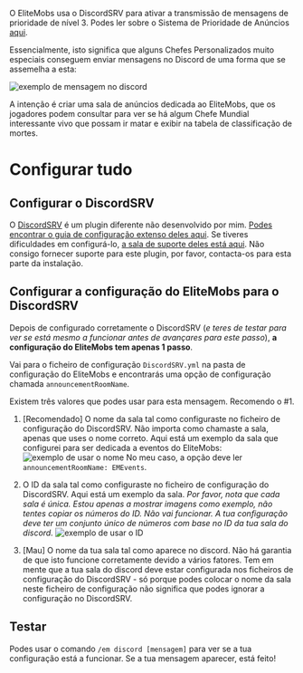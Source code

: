 O EliteMobs usa o DiscordSRV para ativar a transmissão de mensagens de prioridade de nível 3. Podes ler sobre o Sistema
de Prioridade de Anúncios [aqui]($language$/elitemobs/announcement_priority_system.md).

Essencialmente, isto significa que alguns Chefes Personalizados muito especiais conseguem enviar mensagens no Discord de
uma forma que se assemelha a esta:

![exemplo de mensagem no discord](https://i.imgur.com/sIndft0.png)

A intenção é criar uma sala de anúncios dedicada ao EliteMobs, que os jogadores podem consultar para ver se há algum
Chefe Mundial interessante vivo que possam ir matar e exibir na tabela de classificação de mortes.

# Configurar tudo

## Configurar o DiscordSRV

O [DiscordSRV](https://www.spigotmc.org/resources/discordsrv.18494/) é um plugin diferente não desenvolvido por
mim. [Podes encontrar o guia de configuração extenso deles aqui](https://github.com/discordsrv/discordsrv/wiki/Installation).
Se tiveres dificuldades em configurá-lo, [a sala de suporte deles está aqui](https://discord.discordsrv.com/). Não
consigo fornecer suporte para este plugin, por favor, contacta-os para esta parte da instalação.

## Configurar a configuração do EliteMobs para o DiscordSRV

Depois de configurado corretamente o DiscordSRV (*e teres de testar para ver se está mesmo a funcionar antes de
avançares para este passo*), **a configuração do EliteMobs tem apenas 1 passo**.

Vai para o ficheiro de configuração `DiscordSRV.yml` na pasta de configuração do EliteMobs e encontrarás uma opção de
configuração chamada `announcementRoomName`.

Existem três valores que podes usar para esta mensagem. Recomendo o #1.

1. [Recomendado] O nome da sala tal como configuraste no ficheiro de configuração do DiscordSRV. Não importa como
   chamaste a sala, apenas que uses o nome correto. Aqui está um exemplo da sala que configurei para ser dedicada a
   eventos do EliteMobs:
   ![exemplo de usar o nome](https://i.imgur.com/a2kMWXv.png)
   No meu caso, a opção deve ler `announcementRoomName: EMEvents`.

2. O ID da sala tal como configuraste no ficheiro de configuração do DiscordSRV. Aqui está um exemplo da sala. *Por
   favor, nota que cada sala é única. Estou apenas a mostrar imagens como exemplo, não tentes copiar os números do ID.
   Não vai funcionar. A tua configuração deve ter um conjunto único de números com base no ID da tua sala do discord.*
   ![exemplo de usar o ID](https://i.imgur.com/CGElkdh.png)
3. [Mau] O nome da tua sala tal como aparece no discord. Não há garantia de que isto funcione corretamente devido a
   vários fatores. Tem em mente que a tua sala do discord deve estar configurada nos ficheiros de configuração do
   DiscordSRV - só porque podes colocar o nome da sala neste ficheiro de configuração não significa que podes ignorar a
   configuração no DiscordSRV.

## Testar
Podes usar o comando `/em discord [mensagem]` para ver se a tua configuração está a funcionar. Se a tua mensagem aparecer, está feito!
